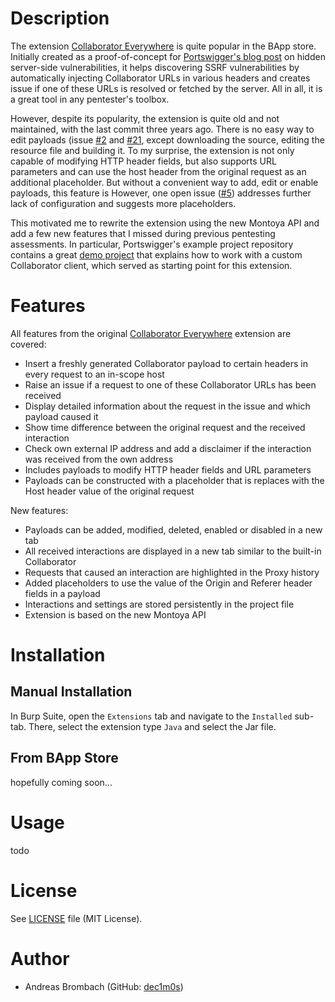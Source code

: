 # Description
The extension [Collaborator Everywhere](https://github.com/portswigger/collaborator-everywhere) is quite popular in the BApp store.
Initially created as a proof-of-concept for [Portswigger's blog post](https://portswigger.net/research/cracking-the-lens-targeting-https-hidden-attack-surface) on hidden server-side vulnerabilities, it helps discovering SSRF vulnerabilities by automatically injecting Collaborator URLs in various headers and creates issue if one of these URLs is resolved or fetched by the server.
All in all, it is a great tool in any pentester's toolbox.

However, despite its popularity, the extension is quite old and not maintained, with the last commit three years ago.
There is no easy way to edit payloads (issue [#2](https://github.com/PortSwigger/collaborator-everywhere/issues/2) and [#21](https://github.com/PortSwigger/collaborator-everywhere/issues/21), except downloading the source, editing the resource file and building it.
To my surprise, the extension is not only capable of modifying HTTP header fields, but also supports URL parameters and can use the host header from the original request as an additional placeholder.
But without a convenient way to add, edit or enable payloads, this feature is 
However, one open issue ([#5](https://github.com/PortSwigger/collaborator-everywhere/issues/5)) addresses further lack of configuration and suggests more placeholders.

This motivated me to rewrite the extension using the new Montoya API and add a few new features that I missed during previous pentesting assessments.
In particular, Portswigger's example project repository contains a great [demo project](https://github.com/PortSwigger/burp-extensions-montoya-api-examples/tree/main/collaborator) that explains how to work with a custom Collaborator client, which served as starting point for this extension.

# Features
All features from the original [Collaborator Everywhere](https://github.com/portswigger/collaborator-everywhere) extension are covered:
- Insert a freshly generated Collaborator payload to certain headers in every request to an in-scope host
- Raise an issue if a request to one of these Collaborator URLs has been received
- Display detailed information about the request in the issue and which payload caused it
- Show time difference between the original request and the received interaction
- Check own external IP address and add a disclaimer if the interaction was received from the own address
- Includes payloads to modify HTTP header fields and URL parameters
- Payloads can be constructed with a placeholder that is replaces with the Host header value of the original request

New features:
- Payloads can be added, modified, deleted, enabled or disabled in a new tab 
- All received interactions are displayed in a new tab similar to the built-in Collaborator
- Requests that caused an interaction are highlighted in the Proxy history
- Added placeholders to use the value of the Origin and Referer header fields in a payload
- Interactions and settings are stored persistently in the project file
- Extension is based on the new Montoya API

# Installation
## Manual Installation
In Burp Suite, open the `Extensions` tab and navigate to the `Installed` sub-tab. There, select the extension type `Java` and select the Jar file.
## From BApp Store
hopefully coming soon...

# Usage
todo

# License
See [LICENSE](LICENSE) file (MIT License).

# Author
- Andreas Brombach (GitHub: [dec1m0s](https://github.com/dec1m0s))

